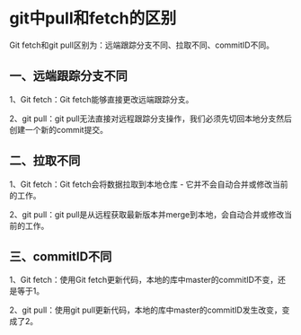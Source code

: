 # git中pull和fetch的区别


Git fetch和git pull区别为：远端跟踪分支不同、拉取不同、commitID不同。

## 一、远端跟踪分支不同

1、Git fetch：Git fetch能够直接更改远端跟踪分支。

2、git pull：git pull无法直接对远程跟踪分支操作，我们必须先切回本地分支然后创建一个新的commit提交。

## 二、拉取不同

1、Git fetch：Git fetch会将数据拉取到本地仓库 - 它并不会自动合并或修改当前的工作。

2、git pull：git pull是从远程获取最新版本并merge到本地，会自动合并或修改当前的工作。

## 三、commitID不同

1、Git fetch：使用Git fetch更新代码，本地的库中master的commitID不变，还是等于1。

2、git pull：使用git pull更新代码，本地的库中master的commitID发生改变，变成了2。